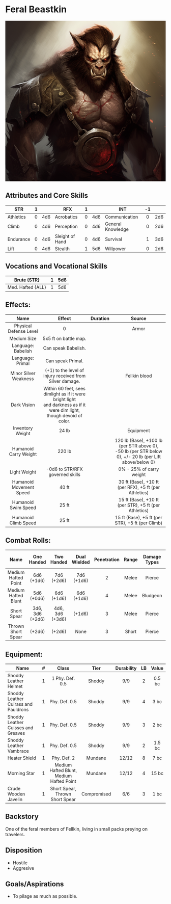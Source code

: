 # Feral Beastkin

![alt_text](FeralBeastkin.png)

## Attributes and Core Skills

| STR       | 1 |    | RFX             | 1 |    | INT               | -1 |    |
| --------- | :-: | :-: | --------------- | :-: | :-: | ----------------- | :-: | :-: |
| Athletics | 0 | 4d6 | Acrobatics      | 0 | 4d6 | Communication     | 0 | 2d6 |
| Climb     | 0 | 4d6 | Perception      | 0 | 4d6 | General Knowledge | 0 | 2d6 |
| Endurance | 0 | 4d6 | Sleight of Hand | 0 | 4d6 | Survival          | 1 | 3d6 |
| Lift      | 0 | 4d6 | Stealth         | 1 | 5d6 | Willpower         | 0 | 2d6 |

## Vocations and Vocational Skills

| Brute {STR}       | 1 | 5d6 |
| ----------------- | :-: | :-: |
| Med. Hafted {ALL} | 1 | 5d6 |

## Effects:

|          Name          |                                                           Effect                                                           | Duration |                                                    Source                                                    |
| :---------------------: | :-------------------------------------------------------------------------------------------------------------------------: | :------: | :----------------------------------------------------------------------------------------------------------: |
| Physical Defense Level |                                                              0                                                              |          |                                                    Armor                                                    |
|       Medium Size       |                                                    5x5 ft on battle map.                                                    |          |                                                                                                              |
|   Language: Babelish   |                                                     Can speak Babelish.                                                     |          |                                                                                                              |
|    Language: Primal    |                                                      Can speak Primal.                                                      |          |                                                                                                              |
|  Minor Silver Weakness  |                                  (+1) to the level of injury received from Silver damage.                                  |          |                                                Fellkin blood                                                |
|       Dark Vision       | Within 60 feet, sees dimlight as if it were bright light<br />and darkness as if it were dim light, though devoid of color. |          |                                                                                                              |
|    Inventory Weight    |                                                            24 lb                                                            |          |                                                  Equipment                                                  |
|  Humanoid Carry Weight  |                                                           220 lb                                                           |          | 120 lb (Base), +100 lb (per STR above 0),<br />-50 lb (per STR below 0), +/- 20 lb (per Lift above/below 0) |
|      Light Weight      |                                               -0d6 to STR/RFX governed skills                                               |          |                                           0% - 25% of carry weight                                           |
| Humanoid Movement Speed |                                                            40 ft                                                            |          |                            30 ft (Base), +10 ft (per RFX), +5 ft (per Athletics)                            |
|   Humanoid Swim Speed   |                                                            25 ft                                                            |          |                            15 ft (Base), +10 ft (per STR), +5 ft (per Athletics)                            |
|  Humanoid Climb Speed  |                                                            25 ft                                                            |          |                               15 ft (Base), +5 ft (per STR), +5 ft (per Climb)                               |

## Combat Rolls:

|        Name        |   One<br />Handed   |   Two<br />Handed   | Dual<br />Wielded | Penetration | Range | Damage<br />Types | Engageable<br />Opponents | Area Of<br />Effect | Resource<br />Class |
| :-----------------: | :------------------: | :------------------: | :---------------: | :---------: | :---: | :---------------: | :-----------------------: | :-----------------: | :-----------------: |
| Medium Hafted Point |   6d6<br />(+1d6)   |   7d6<br />(+2d6)   |  7d6<br />(+1d6)  |      2      | Melee |      Pierce      |           Rapid           |        None        |        None        |
| Medium Hafted Blunt |   5d6<br />(+0d6)   |   6d6<br />(+1d6)   |  6d6<br />(+1d6)  |      4      | Melee |     Bludgeon     |           Rapid           |        None        |        None        |
|     Short Spear     | 3d6, 3d6<br />(+2d6) | 4d6, 3d6<br />(+3d6) |      (+1d6)      |      3      | Melee |      Pierce      |        Spear Rapid        |        None        |        None        |
| Thrown Short Spear |        (+2d6)        |        (+2d6)        |       None       |      3      | Short |      Pierce      |         Standard         |        None        |        None        |

## Equipment:

| Name                                 | # |                  Class                  |    Tier    | Durability | LB | Value |
| ------------------------------------ | :-: | :--------------------------------------: | :---------: | :--------: | :-: | :----: |
| Shoddy Leather Helmet                | 1 |             1	Phy. Def. 0.5             |   Shoddy   |    9/9    | 2 | 0.5 bc |
| Shoddy Leather Cuirass and Pauldrons | 1 |              Phy. Def. 0.5              |   Shoddy   |    9/9    | 4 |  3 bc  |
| Shoddy Leather Cuisses and Greaves   | 1 |              Phy. Def. 0.5              |   Shoddy   |    9/9    | 3 |  2 bc  |
| Shoddy Leather Vambrace              | 1 |              Phy. Def. 0.5              |   Shoddy   |    9/9    | 2 | 1.5 bc |
| Heater Shield                        | 1 |               Phy. Def. 2               |   Mundane   |   12/12   | 8 |  7 bc  |
| Morning Star                         | 1 | Medium Hafted Blunt, Medium Hafted Point |   Mundane   |   12/12   | 4 | 15 bc |
| Crude Wooden Javelin                 | 1 |     Short Spear, Thrown Short Spear     | Compromised |    6/6    | 3 |  1 bc  |

## Backstory

One of the feral members of Fellkin, living in small packs preying on travelers.

## Disposition

- Hostile
- Aggresive

## Goals/Aspirations

- To pilage as much as possible.
